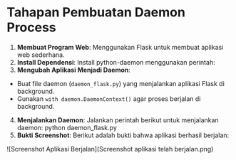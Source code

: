 # Tahapan Pembuatan Daemon Process

1. **Membuat Program Web**: Menggunakan Flask untuk membuat aplikasi web sederhana.
2. **Install Dependensi**: Install python-daemon menggunakan perintah:
3. **Mengubah Aplikasi Menjadi Daemon**: 
- Buat file daemon (`daemon_flask.py`) yang menjalankan aplikasi Flask di background.
- Gunakan `with daemon.DaemonContext()` agar proses berjalan di background.
4. **Menjalankan Daemon**:
Jalankan perintah berikut untuk menjalankan daemon:
python daemon_flask.py
5. **Bukti Screenshot**:
Berikut adalah bukti bahwa aplikasi berhasil berjalan:

![Screenshot Aplikasi Berjalan](Screenshot aplikasi telah berjalan.png)
